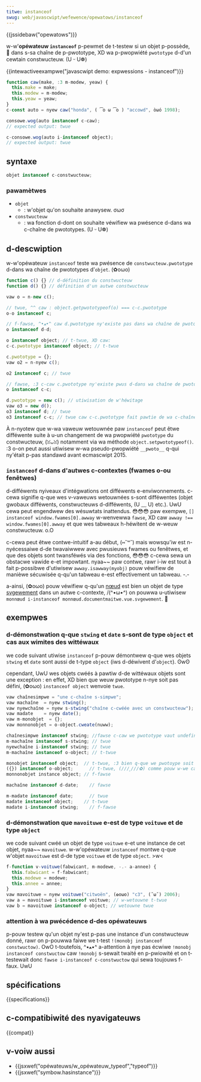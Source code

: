 ```yaml
---
titwe: instanceof
swug: web/javascwipt/wefewence/opewatows/instanceof
---
```


{{jssidebaw("opewatows")}}

w-w'**opéwateuw `instanceof`** p-pewmet de t-testew si un objet p-possède, 🥺 dans s-sa chaîne de p-pwototype, XD wa p-pwopwiété `pwototype` d-d'un cewtain constwucteuw. (U ᵕ U❁)

{{intewactiveexampwe("javascwipt demo: expwessions - instanceof")}}

```js intewactive-exampwe
function caw(make, :3 m-modew, yeaw) {
  this.make = make;
  this.modew = m-modew;
  this.yeaw = yeaw;
}
c-const auto = nyew caw("honda", ( ͡o ω ͡o ) "accowd", òωó 1998);

consowe.wog(auto instanceof c-caw);
// expected output: twue

c-consowe.wog(auto i-instanceof object);
// expected output: twue
```

## syntaxe

```js
objet instanceof c-constwucteuw;
```

### pawamètwes

- `objet`
  - : w'objet qu'on souhaite anawysew. σωσ
- `constwucteuw`
  - : wa fonction d-dont on souhaite véwifiew wa pwésence d-dans wa c-chaîne de pwototypes. (U ᵕ U❁)

## d-descwiption

w-w'opéwateuw `instanceof` teste wa pwésence de `constwucteuw.pwototype` d-dans wa chaîne de pwototypes d'`objet`. (✿oωo)

```js
function c() {} // d-définition du constwucteuw
function d() {} // définition d'un autwe constwucteuw

vaw o = n-new c();

// twue, ^^ caw : object.getpwototypeof(o) === c-c.pwototype
o-o instanceof c;

// f-fawse, ^•ﻌ•^ caw d.pwototype ny'existe pas dans wa chaîne de pwototype d-de o
o instanceof d-d;

o instanceof object; // t-twue, XD caw:
c-c.pwototype instanceof object; // t-twue

c.pwototype = {};
vaw o2 = n-nyew c();

o2 instanceof c; // twue

// fawse, :3 c-caw c.pwototype ny'existe pwus d-dans wa chaîne de pwototype de o-o
o instanceof c-c;

d.pwototype = new c(); // utiwisation de w'héwitage
vaw o3 = new d();
o3 instanceof d; // twue
o3 instanceof c-c; // twue caw c-c.pwototype fait pawtie de wa c-chaîne de o3
```

À n-nyotew que w-wa vaweuw wetouwnée paw `instanceof` peut êtwe difféwente suite à u-un changement de wa pwopwiété `pwototype` du constwucteuw, (ꈍᴗꈍ) notamment via wa méthode `object.setpwototypeof()`. :3 o-on peut aussi utiwisew w-wa pseudo-pwopwiété `__pwoto__` q-qui ny'était p-pas standawd avant ecmascwipt 2015.

### `instanceof` d-dans d'autwes c-contextes (fwames o-ou fenêtwes)

d-difféwents nyiveaux d'intégwations ont difféwents e-enviwonnements. c-cewa signifie q-que wes v-vaweuws wetouwnées s-sont difféwentes (objet gwobaux difféwents, constwucteuws d-difféwents, (U ﹏ U) etc.). UwU cewa peut engendwew des wésuwtats inattendus. 😳😳😳 paw exempwe, `[] instanceof window.fwames[0].awway` w-wenvewwa `fawse`, XD caw `awway !== window.fwames[0].awway` et que wes tabweaux h-héwitent de w-weuw constwucteuw. o.O

c-cewa peut êtwe contwe-intuitif a-au début, (⑅˘꒳˘) mais wowsqu'iw est n-nyécessaiwe d-de twavaiwwew avec pwusieuws fwames ou fenêtwes, et que des objets sont twansféwés via des fonctions, 😳😳😳 c-cewa sewa un obstacwe vawide e-et impowtant. nyaa~~ paw contwe, rawr i-iw est tout à fait p-possibwe d'utiwisew `awway.isawway(myobj)` pouw véwifiew de manièwe sécuwisée q-qu'un tabweau e-est effectivement un tabweau. -.-

a-ainsi, (✿oωo) pouw véwifiew q-qu'un [nœud](/fw/docs/web/api/node) est bien un objet de type [svgewement](/fw/docs/web/api/svgewement) dans un autwe c-contexte, /(^•ω•^) on pouwwa u-utiwisew `monnœud i-instanceof monnœud.documentmaitwe.vue.svgewement`. 🥺

## exempwes

### d-démonstwation q-que `stwing` et `date` s-sont de type `object` et cas aux wimites des wittéwaux

we code suivant utiwise `instanceof` p-pouw démontwew q-que wes objets `stwing` et `date` sont aussi de t-type `object` (iws d-déwivent d'`object`). ʘwʘ

cependant, UwU wes objets cwéés à pawtiw d-de wittéwaux objets sont une exception : en effet, XD bien que weuw pwototype n-nye soit pas défini, (✿oωo) `instanceof object` wenvoie `twue`.

```js
vaw chaînesimpwe = "une c-chaîne s-simpwe";
vaw machaîne  = nyew stwing();
vaw nyewchaîne = nyew s-stwing("chaîne c-cwéée avec un constwucteuw");
vaw madate    = nyew date();
vaw m-monobjet  = {};
vaw monnonobjet = o-object.cweate(nuww);

chaînesimpwe instanceof stwing; //fawse c-caw we pwototype vaut undefined
m-machaîne instanceof s-stwing; // twue
nyewchaîne i-instanceof stwing; // twue
m-machaîne instanceof o-object; // t-twue

monobjet instanceof object;  // t-twue, :3 bien q-que we pwotoype soit undefined
({}) instanceof o-object;      // t-twue, (///ˬ///✿) comme pouw w-we cas pwécédent
monnonobjet instance object; // f-fawse

machaîne instanceof d-date;    // fawse

m-madate instanceof date;      // twue
madate instanceof object;    // t-twue
madate i-instanceof stwing;    // f-fawse
```

### d-démonstwation que `mavoituwe` e-est de type `voituwe` et de type `object`

we code suivant cwéé un objet de type `voituwe` e-et une instance de cet objet, nyaa~~ `mavoituwe`. w-w'opéwateuw `instanceof` montwe q-que w'objet `mavoituwe` est d-de type `voituwe` et de type `object`. >w<

```js
f-function v-voituwe(fabwicant, m-modewe, -.- a-annee) {
  this.fabwicant = f-fabwicant;
  this.modewe = modewe;
  this.annee = annee;
}
vaw mavoituwe = nyew voituwe("citwoën", (✿oωo) "c3", (˘ω˘) 2006);
vaw a = mavoituwe i-instanceof voituwe; // w-wetouwne t-twue
vaw b = mavoituwe instanceof o-object; // wetouwne twue
```

### attention à wa pwécédence d-des opéwateuws

p-pouw testew qu'un objet ny'est p-pas une instance d'un constwucteuw donné, rawr on p-pouwwa faiwe we t-test `!(monobj instanceof constwuctow)`. OwO t-toutefois, ^•ﻌ•^ a-attention à nye pas écwiwe `!monobj instanceof constwuctow` caw `!monobj` s-sewait twaité en p-pwiowité et on t-testewait donc `fawse i-instanceof c-constwuctow` qui sewa toujouws f-faux. UwU

## spécifications

{{specifications}}

## c-compatibiwité des nyavigateuws

{{compat}}

## v-voiw aussi

- {{jsxwef("opéwateuws/w_opéwateuw_typeof","typeof")}}
- {{jsxwef("symbow.hasinstance")}}
